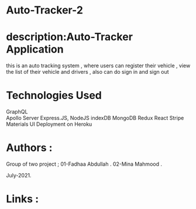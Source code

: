 # Auto-Tracker-2

# description:Auto-Tracker Application
this is an auto tracking system , where users can register their vehicle , view the list of their vehicle and drivers , also can do sign in and sign out

# Technologies Used
GraphQL </br>
Apollo Server
Express.JS, NodeJS
indexDB
MongoDB
Redux
React
Stripe
Materials UI
Deployment on Heroku

# Authors :
Group of two project ; 01-Fadhaa Abdullah . 02-Mina Mahmood .

July-2021.

# Links :

